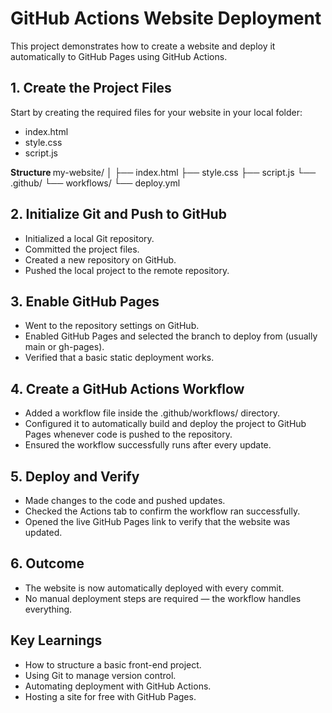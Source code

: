 
<h1><b>GitHub Actions Website Deployment</b></h1>

This project demonstrates how to create a website and deploy it automatically to GitHub Pages using GitHub Actions.
<h2><b>1. Create the Project Files</b></h2>

Start by creating the required files for your website in your local folder:
<ul>
  <li>index.html</li>
  <li>style.css</li>
  <li>script.js</li>
</ul>
<b> Structure </b>
my-website/
│
├── index.html
├── style.css
├── script.js
└── .github/
    └── workflows/
        └── deploy.yml

<h2><b>2. Initialize Git and Push to GitHub</b></h2>
<ul>
<li>Initialized a local Git repository.</li>
<li>Committed the project files.</li>
<li>Created a new repository on GitHub.</li>
<li>Pushed the local project to the remote repository.</li>
</ul>

<h2><b> 3. Enable GitHub Pages</b></h2>
<ul>
<li>Went to the repository settings on GitHub.</li>
<li>Enabled GitHub Pages and selected the branch to deploy from (usually main or gh-pages).</li>
<li>Verified that a basic static deployment works.</li>
</ul>

<h2><b>4. Create a GitHub Actions Workflow</b></h2>
<ul>
<li>Added a workflow file inside the .github/workflows/ directory.</li>
<li>Configured it to automatically build and deploy the project to GitHub Pages whenever code is pushed to the repository.</li>
<li>Ensured the workflow successfully runs after every update.</li>
</ul>

<h2><b>5. Deploy and Verify</b></h2>
<ul>
<li>Made changes to the code and pushed updates.</li>
<li>Checked the Actions tab to confirm the workflow ran successfully.</li>
<li>Opened the live GitHub Pages link to verify that the website was updated.</li>
</ul>

<h2><b>6. Outcome</b></h2>
<ul>
<li>The website is now automatically deployed with every commit.</li>
<li>No manual deployment steps are required — the workflow handles everything.</li>
</ul>

<h2><b>Key Learnings</b></h2>
<ul>
<li>How to structure a basic front-end project.</li>
<li>Using Git to manage version control.</li>
<li>Automating deployment with GitHub Actions.</li>
<li>Hosting a site for free with GitHub Pages.</li>

</ul>
